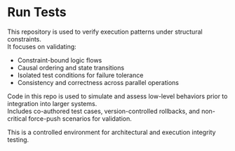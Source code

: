 # Run Tests

This repository is used to verify execution patterns under structural constraints.  
It focuses on validating:

- Constraint-bound logic flows
- Causal ordering and state transitions
- Isolated test conditions for failure tolerance
- Consistency and correctness across parallel operations

Code in this repo is used to simulate and assess low-level behaviors prior to integration into larger systems.  
Includes co-authored test cases, version-controlled rollbacks, and non-critical force-push scenarios for validation.

This is a controlled environment for architectural and execution integrity testing.

